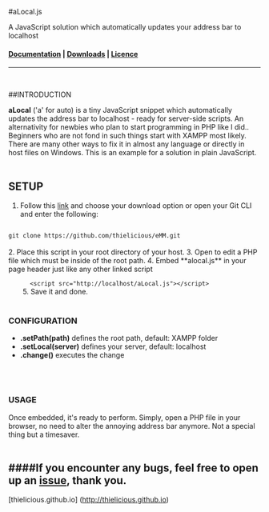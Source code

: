 #aLocal.js

A JavaScript solution which automatically updates your address bar to localhost

#### [Documentation](http:thielicious.github.io/#alocal_doc) | [Downloads](http:thielicious.github.io/#alocal_dls) | [Licence](http:thielicious.github.io/#alocal_lic) ####

---
<br>

##INTRODUCTION

**aLocal** ('a' for auto) is a tiny JavaScript snippet which automatically updates the address bar to localhost - ready for server-side scripts. An alternativity for newbies who plan to start programming in PHP like I did..<br>
Beginners who are not fond in such things start with XAMPP most likely. There are many other ways to fix it in almost any language or directly in host files on Windows. This is an example for a solution in plain JavaScript.
<br>
<br>


## SETUP

1. Follow this [link](http:thielicious.github.io/#alocal_dls) and choose your download option or open your Git CLI and enter the following:<br>
<code>
git clone https://github.com/thielicious/eMM.git
</code><br>
2. Place this script in your root directory of your host.
3. Open to edit a PHP file which must be inside of the root path.
4. Embed **alocal.js** in your page header just like any other linked script<br>
    <code>
      &lt;script src="http://localhost/aLocal.js">&lt;/script>
    </code>
5. Save it and done.
<br>
<br>


### CONFIGURATION
- **.setPath(path)** defines the root path, default: XAMPP folder
- **.setLocal(server)** defines your server, default: localhost
- **.change()**	executes the change
<br>
<br>


### USAGE

Once embedded, it's ready to perform. Simply, open a PHP file in your browser, no need to alter the annoying address bar anymore. Not a special thing but a timesaver.<br><br>



####If you encounter any bugs, feel free to open up an [issue](https://github.com/thielicious/unPOSTer/issues), thank you.<br>
---
[thielicious.github.io] (http://thielicious.github.io)